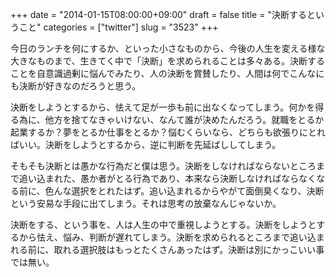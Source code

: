 +++
date = "2014-01-15T08:00:00+09:00"
draft = false
title = "決断するということ"
categories = ["twitter"]
slug = "3523"
+++

今日のランチを何にするか、といった小さなものから、今後の人生を変える様な大きなものまで、生きてく中で「決断」を求められることは多々ある。決断することを自意識過剰に悩んでみたり、人の決断を賞賛したり、人間は何でこんなにも決断が好きなのだろうと思う。

決断をしようとするから、怯えて足が一歩も前に出なくなってしまう。何かを得る為に、他方を捨てなきゃいけない、なんて誰が決めたんだろう。就職をとるか起業するか？夢をとるか仕事をとるか？悩むくらいなら、どちらも欲張りにとればいい。決断をしようとするから、逆に判断を先延ばししてしまう。

そもそも決断とは愚かな行為だと僕は思う。決断をしなければならないところまで追い込まれた、愚か者がとる行為であり、本来なら決断しなければならなくなる前に、色んな選択をとれたはず。追い込まれるからやがて面倒臭くなり、決断という安易な手段に出てしまう。それは思考の放棄なんじゃないか。

決断をする、という事を、人は人生の中で重視しようとする。決断をしようとするから怯え、悩み、判断が遅れてしまう。決断を求められるところまで追い込まれる前に、取れる選択肢はもっとたくさんあったはず。決断は別にかっこいい事では無い。
